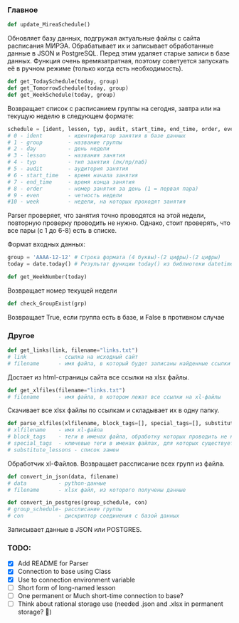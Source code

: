 ### Главное
```python
def update_MireaSchedule()
```
Обновляет базу данных, подгружая актуальные файлы с сайта расписания МИРЭА. Обрабатывает их и записывает обработанные данные в JSON и PostgreSQL. Перед этим удаляет старые записи в базе данных.
Функция очень времязатратная, поэтому советуется запускать её в ручном режиме (только когда есть необходимость).

```python
def get_TodaySchedule(today, group)
def get_TomorrowSchedule(today, group)
def get_WeekSchedule(today, group)
```
Возвращает список с расписанием группы на сегодня, завтра или на текущую неделю в следующем формате:
```python
schedule = [ident, lesson, typ, audit, start_time, end_time, order, even, week]
# 0 - ident        - идентификатор занятия в базе данных
# 1 - group        - название группы
# 2 - day          - день недели
# 3 - lesson       - названия занятия
# 4 - typ          - тип занятия (лк/пр/лаб)
# 5 - audit        - аудитория занятия
# 6 - start_time   - время начала занятия
# 7 - end_time     - время конца занятия
# 8 - order        - номер занятия за день (1 = первая пара)
# 9 - even         - четность недели
#10 - week         - недели, на которых проходят занятия
```
Parser проверяет, что занятия точно проводятся на этой недели, повторную проверку проводить не нужно. Однако, стоит проверять, что все пары (с 1 до 6-8) есть в списке.

Формат входных данных:
```python
group = 'AAAA-12-12' # Строка формата (4 буквы)-(2 цифры)-(2 цифры)
today = date.today() # Результат функции today() из библиотеки datetime
```

```python
def get_WeekNumber(today)
```
Возвращает номер текущей недели

```python
def check_GroupExist(grp)
```
Возвращает True, если группа есть в базе, и False в противном случае

### Другое
```python
def get_links(link, filename="links.txt")
# link          - ссылка на исходный сайт
# filename      - имя файла, в который будет записаны найденные ссылки
```
Достает из html-страницы сайта все ссылки на xlsx файлы.

```python
def get_xlfiles(filename="links.txt")
# filename      - имя файла, в котором лежат все ссылки на xl-файлы
```
Скачивает все xlsx файлы по ссылкам и складывает их в одну папку.

```python
def parse_xlfiles(xlfilename, block_tags=[], special_tags=[], substitute_lessons=[])
# xlfilename    - имя xl-файла
# block_tags    - теги в именах файла, обработку которых проводить не нужно
# special_tags  - ключевые теги в именах файлах, для которых существует специальный обработчик
# substitute_lessons - список замен
```
Обработчик xl-Файлов. Возвращает рассписание всех групп из файла.

```python
def convert_in_json(data, filename)
# data          - python-данные
# filename      - xlsx файл, из которого получены данные

def convert_in_postgres(group_schedule, con)
# group_schedule- рассписание группы
# con           - дискриптор соединения с базой данных
```
Записывает данные в JSON или POSTGRES.

### TODO:
- [x] Add README for Parser
- [x] Connection to base using Class
- [x] Use to connection environment variable
- [ ] Short form of long-named lesson
- [ ] One permanent or Much short-time connection to base?
- [ ] Think about rational storage use (needed .json and .xlsx in permanent storage? 🤔)